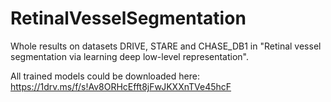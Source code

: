 # RetinalVesselSegmentation
Whole results on datasets DRIVE, STARE and CHASE_DB1 in "Retinal vessel segmentation via learning deep low-level representation".

All trained models could be downloaded here:
https://1drv.ms/f/s!Av8ORHcEfft8jFwJKXXnTVe45hcF
